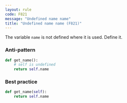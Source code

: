 ```yaml
---
layout: rule
code: F821
message: "Undefined name name"
title: "Undefined name name (F821)"
---
```


The variable `name` is not defined where it is used. Define it.

### Anti-pattern

```python
def get_name():
    # self is undefined
    return self.name
```

### Best practice

```python
def get_name(self):
    return self.name
```

